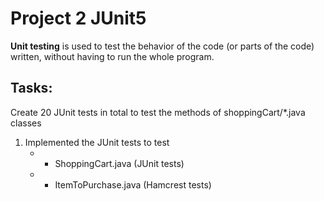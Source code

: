 # Project 2 JUnit5

**Unit testing** is used to test the behavior of the code (or parts of the code) written, without having to run the whole program.

## Tasks:

Create 20 JUnit tests in total to test the methods of shoppingCart/*.java classes

1.	Implemented the JUnit tests to test  
    *  - ShoppingCart.java (JUnit tests)
	*  - ItemToPurchase.java (Hamcrest tests)
